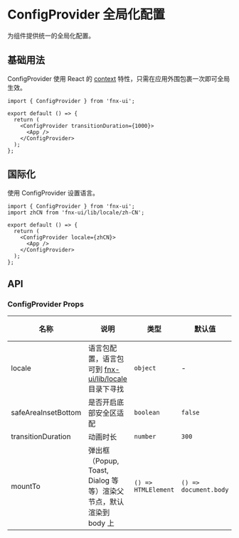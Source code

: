 # ConfigProvider 全局化配置

为组件提供统一的全局化配置。

## 基础用法

ConfigProvider 使用 React 的 [context](https://facebook.github.io/react/docs/context.html) 特性，只需在应用外围包裹一次即可全局生效。

```tsx
import { ConfigProvider } from 'fnx-ui';

export default () => {
  return (
    <ConfigProvider transitionDuration={1000}>
      <App />
    </ConfigProvider>
  );
};
```

## 国际化

使用 ConfigProvider 设置语言。

```tsx
import { ConfigProvider } from 'fnx-ui';
import zhCN from 'fnx-ui/lib/locale/zh-CN';

export default () => {
  return (
    <ConfigProvider locale={zhCN}>
      <App />
    </ConfigProvider>
  );
};
```

## API

### ConfigProvider Props

| 名称                | 说明                                                                                              | 类型                | 默认值                | 版本 |
| ------------------- | ------------------------------------------------------------------------------------------------- | ------------------- | --------------------- | ---- |
| locale              | 语言包配置，语言包可到 [fnx-ui/lib/locale](https://unpkg.com/browse/fnx-ui/lib/locale) 目录下寻找 | `object`            | -                     |      |
| safeAreaInsetBottom | 是否开启底部安全区适配                                                                            | `boolean`           | `false`               |      |
| transitionDuration  | 动画时长                                                                                          | `number`            | `300`                 |      |
| mountTo             | 弹出框（Popup, Toast, Dialog 等等）渲染父节点，默认渲染到 body 上                                 | `() => HTMLElement` | `() => document.body` |      |
